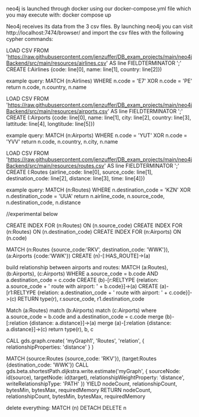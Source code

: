 neo4j is launched through docker using our docker-compose.yml file which you may execute with:
docker compose up

Neo4j receives its data from the 3 csv files. By launching neo4j you can visit 
http://localhost:7474/browser/ and import the csv files with the following cypher commands:

LOAD CSV FROM 'https://raw.githubusercontent.com/jenzuffer/DB_exam_projects/main/neo4jBackend/src/main/resources/airlines.csv' AS line FIELDTERMINATOR ';' 
CREATE (:Airlines {code: line[0], name: line[1], country: line[2]})

example query:
MATCH (n:Airlines)
WHERE n.code = 'E7' XOR n.code = 'PE'
return n.code, n.country, n.name


LOAD CSV FROM 'https://raw.githubusercontent.com/jenzuffer/DB_exam_projects/main/neo4jBackend/src/main/resources/airports.csv' AS line FIELDTERMINATOR ';' 
CREATE (:Airports {code: line[0], name: line[1], city: line[2], country: line[3], lattitude: line[4],
longtitude: line[5]})

example query:
MATCH (n:Airports)
WHERE n.code = 'YUT' XOR n.code = 'YVV'
return n.code, n.country, n.city, n.name


LOAD CSV FROM 'https://raw.githubusercontent.com/jenzuffer/DB_exam_projects/main/neo4jBackend/src/main/resources/routes.csv' AS line FIELDTERMINATOR ';' 
CREATE (:Routes {airline_code: line[0], source_code: line[1], destination_code: line[2], distance: line[3], 
time: line[4]})

example query:
MATCH (n:Routes)
WHERE n.destination_code = 'KZN' XOR n.destination_code = 'UUA'
return n.airline_code, n.source_code, n.destination_code, n.distance

//experimental below


CREATE INDEX FOR (n:Routes) ON (n.source_code)
CREATE INDEX FOR (n:Routes) ON (n.destination_code)
CREATE INDEX FOR (n:Airports) ON (n.code)

MATCH (n:Routes {source_code:'RKV', destination_code: 'WWK'}), (a:Airports {code:'WWK'})
CREATE (n)-[:HAS_ROUTE]->(a)







build relationship between airports and routes:
MATCH
  (a:Routes),
  (b:Airports),
  (c:Airports)
WHERE a.source_code = b.code AND a.destination_code = c.code
CREATE (b)-[r:RELTYPE {relation: a.source_code + ' route with airport: ' + b.code}]->(a)
CREATE (a)-[r1:RELTYPE {relation: a.destination_code + ' route with airport: ' + c.code}]->(c)
RETURN type(r), r.source_code, r1.destination_code




Match (a:Routes)
match (b:Airports)
match (c:Airports)
where a.source_code = b.code and a.destination_code = c.code
merge (b)-[:relation {distance: a.distance}]->(a)
merge (a)-[:relation {distance: a.distance}]->(c)
return type(r), b, c


CALL gds.graph.create(
    'myGraph1',
    'Routes',
    'relation',
    {
        relationshipProperties: 'distance'
    }
)

MATCH (source:Routes {source_code: 'RKV'}), (target:Routes {destination_code: 'WWK'})
CALL gds.beta.shortestPath.dijkstra.write.estimate('myGraph', {
    sourceNode: id(source),
    targetNode: id(target),
    relationshipWeightProperty: 'distance',
    writeRelationshipType: 'PATH'
})
YIELD nodeCount, relationshipCount, bytesMin, bytesMax, requiredMemory
RETURN nodeCount, relationshipCount, bytesMin, bytesMax, requiredMemory


delete everything:
MATCH (n)
DETACH DELETE n